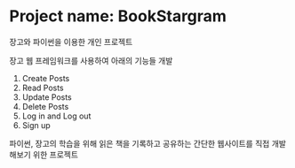 # Project name: BookStargram

장고와 파이썬을 이용한 개인 프로젝트

장고 웹 프레임워크를 사용하여 아래의 기능들 개발

1. Create Posts
2. Read Posts
3. Update Posts
4. Delete Posts
5. Log in and Log out
6. Sign up

파이썬, 장고의 학습을 위해 읽은 책을 기록하고 공유하는 간단한 웹사이트를 직접 개발해보기 위한 프로젝트

 

